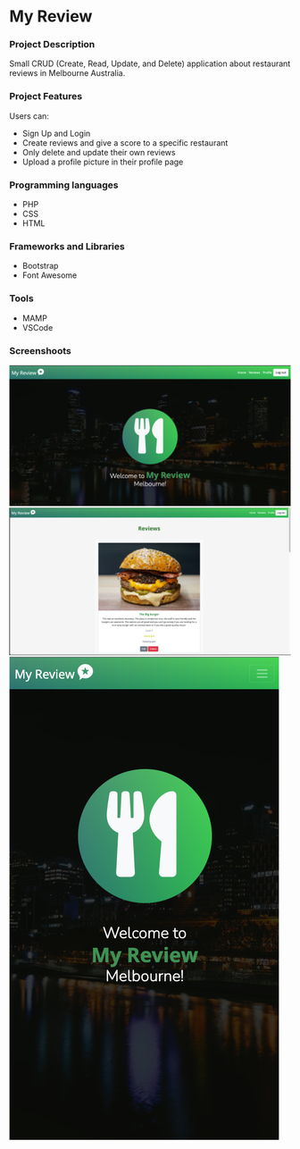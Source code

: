 <h1>My Review</h1>

<h3>Project Description</h3>
Small CRUD (Create, Read, Update, and Delete) application about restaurant reviews in Melbourne Australia.

<h3>Project Features </h3>

Users can:

<ul>
    <li>Sign Up and Login</li>
    <li>Create reviews and give a score to a specific restaurant</li>
    <li>Only delete and update their own reviews</li>
    <li>Upload a profile picture in their profile page</li>
</ul>

<h3>Programming languages</h3>
<ul>
    <li>PHP</li>
    <li>CSS</li>
    <li>HTML</li> 
</ul>

<h3>Frameworks and Libraries</h3>
<ul>
    <li>Bootstrap</li>
    <li>Font Awesome</li>
    
</ul>

<h3>Tools</h3>
<ul>
    <li>MAMP</li>
    <li>VSCode</li>
</ul>

<h3>Screenshoots</h3>
<img src="https://github.com/pamelaposada/my-review/blob/main/screenshoots/my-review-1.png" alt="home page">

<img src="https://github.com/pamelaposada/my-review/blob/main/screenshoots/my-review-2.png" alt="review">

<img src="https://github.com/pamelaposada/my-review/blob/main/screenshoots/my-review-3.png" alt="home">
